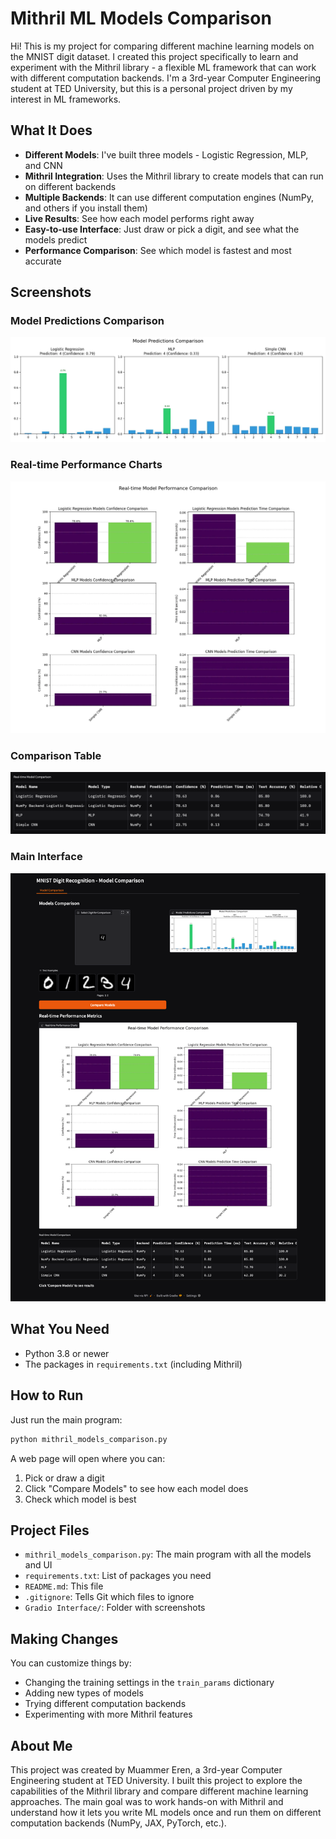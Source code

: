 # Mithril ML Models Comparison

Hi! This is my project for comparing different machine learning models on the MNIST digit dataset. I created this project specifically to learn and experiment with the Mithril library - a flexible ML framework that can work with different computation backends. I'm a 3rd-year Computer Engineering student at TED University, but this is a personal project driven by my interest in ML frameworks.

## What It Does

- **Different Models**: I've built three models - Logistic Regression, MLP, and CNN
- **Mithril Integration**: Uses the Mithril library to create models that can run on different backends
- **Multiple Backends**: It can use different computation engines (NumPy, and others if you install them)
- **Live Results**: See how each model performs right away
- **Easy-to-use Interface**: Just draw or pick a digit, and see what the models predict
- **Performance Comparison**: See which model is fastest and most accurate

## Screenshots

### Model Predictions Comparison
![Model Predictions](Gradio%20Interface/Model%20Predictions%20Comparison.png)

### Real-time Performance Charts
![Performance Charts](Gradio%20Interface/Example%20of%20Real-time%20Performance%20Charts.png)

### Comparison Table
![Comparison Table](Gradio%20Interface/Comparison%20Table.png)

### Main Interface
![Gradio Interface](Gradio%20Interface/Screenshot%20of%20Gradio%20Interface.png)

## What You Need

- Python 3.8 or newer
- The packages in `requirements.txt` (including Mithril)

## How to Run

Just run the main program:
```bash
python mithril_models_comparison.py
```

A web page will open where you can:
1. Pick or draw a digit
2. Click "Compare Models" to see how each model does
3. Check which model is best

## Project Files

- `mithril_models_comparison.py`: The main program with all the models and UI
- `requirements.txt`: List of packages you need
- `README.md`: This file
- `.gitignore`: Tells Git which files to ignore
- `Gradio Interface/`: Folder with screenshots

## Making Changes

You can customize things by:
- Changing the training settings in the `train_params` dictionary
- Adding new types of models
- Trying different computation backends
- Experimenting with more Mithril features

## About Me

This project was created by Muammer Eren, a 3rd-year Computer Engineering student at TED University. I built this project to explore the capabilities of the Mithril library and compare different machine learning approaches. The main goal was to work hands-on with Mithril and understand how it lets you write ML models once and run them on different computation backends (NumPy, JAX, PyTorch, etc.). 
